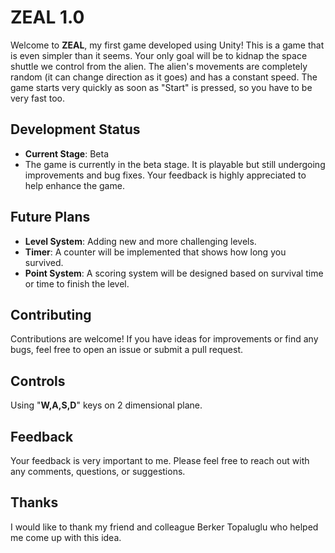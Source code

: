 # ZEAL 1.0

Welcome to **ZEAL**, my first game developed using Unity! This is a game that is even simpler than it seems. Your only goal will be to kidnap the space shuttle we control from the alien. The alien's movements are completely random (it can change direction as it goes) and has a constant speed. The game starts very quickly as soon as "Start" is pressed, so you have to be very fast too.

## Development Status

- **Current Stage**: Beta
- The game is currently in the beta stage. It is playable but still undergoing improvements and bug fixes. Your feedback is highly appreciated to help enhance the game.

## Future Plans

- **Level System**: Adding new and more challenging levels.
- **Timer**: A counter will be implemented that shows how long you survived.
- **Point System**: A scoring system will be designed based on survival time or time to finish the level.

## Contributing

Contributions are welcome! If you have ideas for improvements or find any bugs, feel free to open an issue or submit a pull request.

## Controls

Using "**W,A,S,D**" keys on 2 dimensional plane.

## Feedback

Your feedback is very important to me. Please feel free to reach out with any comments, questions, or suggestions.

## Thanks

I would like to thank my friend and colleague Berker Topaluglu who helped me come up with this idea.